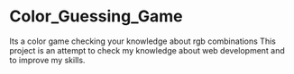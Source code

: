 # Color_Guessing_Game
Its a color game checking your knowledge about rgb combinations
This project is an attempt to check my knowledge about web development and to improve my skills.
